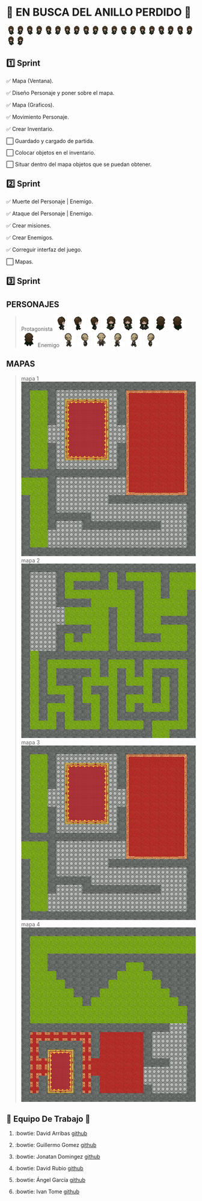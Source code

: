 #  :ring: EN BUSCA DEL ANILLO PERDIDO :ring:
![](https://github.com/ScrumDosa/JuegoJava/blob/master/Personaje/Pj_estados_redimensionado/Frente_Caminando2.png)![](https://github.com/ScrumDosa/JuegoJava/blob/master/Personaje/Pj_estados_redimensionado/Frente_Caminando1.png)![](https://github.com/ScrumDosa/JuegoJava/blob/master/Personaje/Pj_estados_redimensionado/Frente_Caminando2.png)![](https://github.com/ScrumDosa/JuegoJava/blob/master/Personaje/Pj_estados_redimensionado/Frente_Caminando1.png)![](https://github.com/ScrumDosa/JuegoJava/blob/master/Personaje/Pj_estados_redimensionado/Frente_Caminando2.png)![](https://github.com/ScrumDosa/JuegoJava/blob/master/Personaje/Pj_estados_redimensionado/Frente_Caminando1.png)![](https://github.com/ScrumDosa/JuegoJava/blob/master/Personaje/Pj_estados_redimensionado/Frente_Caminando2.png)![](https://github.com/ScrumDosa/JuegoJava/blob/master/Personaje/Pj_estados_redimensionado/Frente_Caminando1.png)![](https://github.com/ScrumDosa/JuegoJava/blob/master/Personaje/Pj_estados_redimensionado/Frente_Caminando2.png)![](https://github.com/ScrumDosa/JuegoJava/blob/master/Personaje/Pj_estados_redimensionado/Frente_Caminando1.png)![](https://github.com/ScrumDosa/JuegoJava/blob/master/Personaje/Pj_estados_redimensionado/Frente_Caminando2.png)![](https://github.com/ScrumDosa/JuegoJava/blob/master/Personaje/Pj_estados_redimensionado/Frente_Caminando1.png)![](https://github.com/ScrumDosa/JuegoJava/blob/master/Personaje/Pj_estados_redimensionado/Frente_Caminando2.png)![](https://github.com/ScrumDosa/JuegoJava/blob/master/Personaje/Pj_estados_redimensionado/Frente_Caminando1.png)![](https://github.com/ScrumDosa/JuegoJava/blob/master/Personaje/Pj_estados_redimensionado/Frente_Caminando2.png)![](https://github.com/ScrumDosa/JuegoJava/blob/master/Personaje/Pj_estados_redimensionado/Frente_Caminando1.png)![](https://github.com/ScrumDosa/JuegoJava/blob/master/Personaje/Pj_estados_redimensionado/Frente_Caminando2.png)![](https://github.com/ScrumDosa/JuegoJava/blob/master/Personaje/Pj_estados_redimensionado/Frente_Caminando1.png)![](https://github.com/ScrumDosa/JuegoJava/blob/master/Personaje/Pj_estados_redimensionado/Frente_Caminando2.png)![](https://github.com/ScrumDosa/JuegoJava/blob/master/Personaje/Pj_estados_redimensionado/Frente_Caminando1.png)![](https://github.com/ScrumDosa/JuegoJava/blob/master/Personaje/Pj_estados_redimensionado/Frente_Caminando2.png)![](https://github.com/ScrumDosa/JuegoJava/blob/master/Personaje/Pj_estados_redimensionado/Frente_Caminando1.png)
## :one: Sprint
:white_check_mark: Mapa (Ventana).

 :white_check_mark: Diseño Personaje y poner sobre el mapa.

 :white_check_mark: Mapa (Graficos).

 :white_check_mark: Movimiento Personaje.

 :white_check_mark: Crear Inventario.

:white_large_square: Guardado y cargado de partida.

:white_large_square: Colocar objetos en el inventario.

:white_large_square: Situar dentro del mapa objetos que se puedan obtener.
    
## :two: Sprint
:white_check_mark: Muerte del Personaje | Enemigo.

:white_check_mark: Ataque del Personaje | Enemigo.

:white_check_mark: Crear misiones.

:white_check_mark: Crear Enemigos.

:white_check_mark: Correguir interfaz del juego.

:white_large_square: Mapas.

## :three: Sprint

## PERSONAJES
 > Protagonista
 ![](https://github.com/ScrumDosa/JuegoJava/blob/master/Personaje/Pj_Estados_redimensionados/Derecha_Caminando1.png)
 ![](https://github.com/ScrumDosa/JuegoJava/blob/master/Personaje/Pj_Estados_redimensionados/Derecha_Caminando2.png)
 ![](https://github.com/ScrumDosa/JuegoJava/blob/master/Personaje/Pj_Estados_redimensionados/Derecha_Iddle.png)
 ![](https://github.com/ScrumDosa/JuegoJava/blob/master/Personaje/Pj_Estados_redimensionados/Frente_Caminando1.png)
 ![](https://github.com/ScrumDosa/JuegoJava/blob/master/Personaje/Pj_Estados_redimensionados/Frente_Caminando2.png)
 ![](https://github.com/ScrumDosa/JuegoJava/blob/master/Personaje/Pj_Estados_redimensionados/Frente_Iddle.png)
 ![](https://github.com/ScrumDosa/JuegoJava/blob/master/Personaje/Pj_Estados_redimensionados/Trasero_Caminando1.png)
 ![](https://github.com/ScrumDosa/JuegoJava/blob/master/Personaje/Pj_Estados_redimensionados/Trasero_Caminando2.png)
 ![](https://github.com/ScrumDosa/JuegoJava/blob/master/Personaje/Pj_Estados_redimensionados/Trasero_Iddle.png)
 > Enemigo
 ![](https://github.com/ScrumDosa/JuegoJava/blob/master/Juntando2/src/Enemigo_Estados_Redimensionados/Derecha_Caminando1.png)
 ![](https://github.com/ScrumDosa/JuegoJava/blob/master/Juntando2/src/Enemigo_Estados_Redimensionados/Derecha_Iddle.png)
 ![](https://github.com/ScrumDosa/JuegoJava/blob/master/Juntando2/src/Enemigo_Estados_Redimensionados/Frente_Iddle.png)
 ![](https://github.com/ScrumDosa/JuegoJava/blob/master/Juntando2/src/Enemigo_Estados_Redimensionados/Izquierda_Caminando1.png)
 ![](https://github.com/ScrumDosa/JuegoJava/blob/master/Juntando2/src/Enemigo_Estados_Redimensionados/Izquierda_Caminando2.png)
 ![](https://github.com/ScrumDosa/JuegoJava/blob/master/Juntando2/src/Enemigo_Estados_Redimensionados/Izquierda_Iddle.png)


## MAPAS
 > mapa 1
![](https://github.com/ScrumDosa/JuegoJava/blob/master/Juntando2/src/Imagenes/mapa1.jpg)
 > mapa 2
![](https://github.com/ScrumDosa/JuegoJava/blob/master/Juntando2/src/Imagenes/mapa2.jpg)
 > mapa 3
![](https://github.com/ScrumDosa/JuegoJava/blob/master/Juntando2/src/Imagenes/mapa3.jpg)
 > mapa 4
![](https://github.com/ScrumDosa/JuegoJava/blob/master/Juntando2/src/Imagenes/mapa4.jpg)


##  :couple: Equipo De Trabajo  :couple:
 1. :bowtie: David Arribas [github](https://github.com/DavidUps)
 
 2. :bowtie: Guillermo Gomez [github](https://github.com/GuillermoGomezdr)
 
 3. :bowtie: Jonatan Domingez [github](https://github.com/joniesp)
 
 4. :bowtie: David Rubio [github](https://github.com/drubiom)
 
 5. :bowtie: Ángel García [github](https://github.com/angelgarasenjo)
 
 6. :bowtie: Ivan Tome [github](https://github.com/ivan196)

